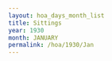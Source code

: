 ```yaml
---
layout: hoa_days_month_list
title: Sittings
year: 1930
month: JANUARY
permalink: /hoa/1930/Jan
---
```

